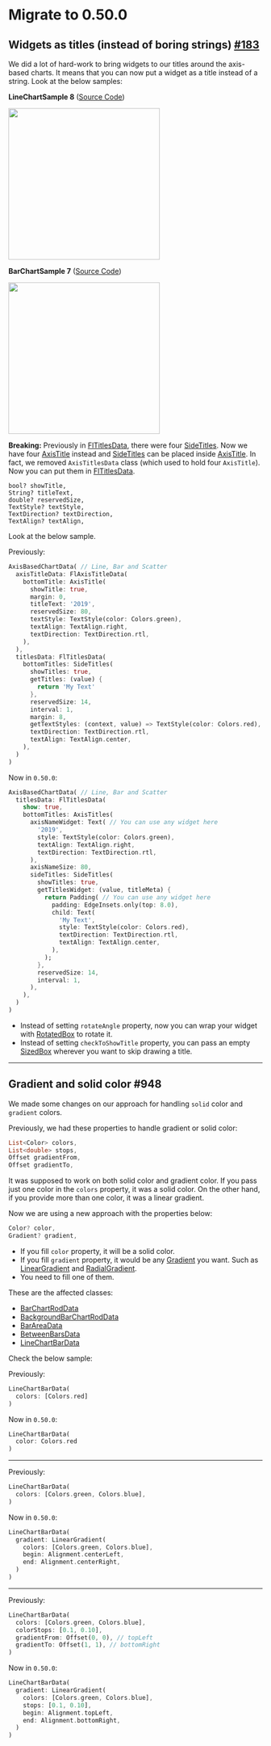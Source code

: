 # Migrate to 0.50.0

## Widgets as titles (instead of boring strings) [#183](https://github.com/imaNNeo/fl_chart/issues/183)
We did a lot of hard-work to bring widgets to our titles around the axis-based charts.
It means that you can now put a widget as a title instead of a string.
Look at the below samples:

**LineChartSample 8** ([Source Code](https://github.com/imaNNeo/fl_chart/blob/master/example/lib/presentation/samples/line/line_chart_sample8.dart))

<img src="https://github.com/imaNNeo/fl_chart/raw/master/repo_files/images/line_chart/line_chart_sample_8.png" width="300" >

**BarChartSample 7** ([Source Code](https://github.com/imaNNeo/fl_chart/blob/master/example/lib/presentation/samples/bar/bar_chart_sample7.dart))

<img src="https://github.com/imaNNeo/fl_chart/raw/master/repo_files/images/bar_chart/bar_chart_sample_7.gif" width="300" >

**Breaking:**
Previously in [FlTitlesData](https://github.com/imaNNeo/fl_chart/blob/master/repo_files/documentations/base_chart.md#FlTitlesData), there were four [SideTitles](https://github.com/imaNNeo/fl_chart/blob/master/repo_files/documentations/base_chart.md#sidetitles). Now we have four [AxisTitle](https://github.com/imaNNeo/fl_chart/blob/master/repo_files/documentations/base_chart.md#axistitle) instead and [SideTitles](https://github.com/imaNNeo/fl_chart/blob/master/repo_files/documentations/base_chart.md#sidetitles) can be placed inside [AxisTitle](https://github.com/imaNNeo/fl_chart/blob/master/repo_files/documentations/base_chart.md#AxisTitle).
In fact, we removed `AxisTitlesData` class (which used to hold four `AxisTitle`). Now you can put them in [FlTitlesData](https://github.com/imaNNeo/fl_chart/blob/master/repo_files/documentations/base_chart.md#fltitlesdata).

    bool? showTitle,
    String? titleText,
    double? reservedSize,
    TextStyle? textStyle,
    TextDirection? textDirection,
    TextAlign? textAlign,

Look at the below sample.

Previously:
```dart
AxisBasedChartData( // Line, Bar and Scatter
  axisTitleData: FlAxisTitleData(
    bottomTitle: AxisTitle(
      showTitle: true,
      margin: 0,
      titleText: '2019',
      reservedSize: 80,
      textStyle: TextStyle(color: Colors.green),
      textAlign: TextAlign.right,
      textDirection: TextDirection.rtl,
    ),
  ),
  titlesData: FlTitlesData(
    bottomTitles: SideTitles(
      showTitles: true,
      getTitles: (value) {
        return 'My Text'
      },
      reservedSize: 14,
      interval: 1,
      margin: 8,
      getTextStyles: (context, value) => TextStyle(color: Colors.red),
      textDirection: TextDirection.rtl,
      textAlign: TextAlign.center,
    ),
  )
)
```

Now in `0.50.0`:
```dart
AxisBasedChartData( // Line, Bar and Scatter
  titlesData: FlTitlesData(
    show: true,
    bottomTitles: AxisTitles(
      axisNameWidget: Text( // You can use any widget here
        '2019',
        style: TextStyle(color: Colors.green),
        textAlign: TextAlign.right,
        textDirection: TextDirection.rtl,
      ),
      axisNameSize: 80,
      sideTitles: SideTitles(
        showTitles: true,
        getTitlesWidget: (value, titleMeta) {
          return Padding( // You can use any widget here
            padding: EdgeInsets.only(top: 8.0),
            child: Text(
              'My Text',
              style: TextStyle(color: Colors.red),
              textDirection: TextDirection.rtl,
              textAlign: TextAlign.center,
            ),
          );
        },
        reservedSize: 14,
        interval: 1,
      ),
    ),
  )
)
```

* Instead of setting `rotateAngle` property, now you can wrap your widget with [RotatedBox](https://api.flutter.dev/flutter/widgets/RotatedBox-class.html) to rotate it.
* Instead of setting `checkToShowTitle` property, you can pass an empty [SizedBox](https://api.flutter.dev/flutter/widgets/SizedBox-class.html) wherever you want to skip drawing a title.

-----

## Gradient and solid color #948
We made some changes on our approach for handling `solid` color and `gradient` colors.

Previously, we had these properties to handle gradient or solid color:
```dart
List<Color> colors,
List<double> stops,
Offset gradientFrom,
Offset gradientTo,
```
It was supposed to work on both solid color and gradient color. 
If you pass just one color in the `colors` property, it was a solid color. 
On the other hand, if you provide more than one color, it was a linear gradient.

Now we are using a new approach with the properties below:
```dart
Color? color,
Gradient? gradient,
```

* If you fill `color` property, it will be a solid color.
* If you fill `gradient` property, it would be any [Gradient](https://api.flutter.dev/flutter/dart-ui/Gradient-class.html) you want. Such as [LinearGradient](https://api.flutter.dev/flutter/painting/LinearGradient-class.html) and [RadialGradient](https://api.flutter.dev/flutter/painting/RadialGradient-class.html).
* You need to fill one of them.

These are the affected classes:
* [BarChartRodData](https://github.com/imaNNeo/fl_chart/blob/master/repo_files/documentations/bar_chart.md#barchartroddata)
* [BackgroundBarChartRodData](https://github.com/imaNNeo/fl_chart/blob/master/repo_files/documentations/bar_chart.md#backgroundbarchartroddata)
* [BarAreaData](https://github.com/imaNNeo/fl_chart/blob/master/repo_files/documentations/line_chart.md#BarAreaData)
* [BetweenBarsData](https://github.com/imaNNeo/fl_chart/blob/master/repo_files/documentations/line_chart.md#betweenbarsdata)
* [LineChartBarData](https://github.com/imaNNeo/fl_chart/blob/master/repo_files/documentations/line_chart.md#linechartbardata)

Check the below sample:

Previously:
```dart
LineChartBarData(
  colors: [Colors.red]
)
```

Now in `0.50.0`:
```dart
LineChartBarData(
  color: Colors.red
)
```
-----
Previously:
```dart
LineChartBarData(
  colors: [Colors.green, Colors.blue],
)
```

Now in `0.50.0`:
```dart
LineChartBarData(
  gradient: LinearGradient(
    colors: [Colors.green, Colors.blue],
    begin: Alignment.centerLeft,
    end: Alignment.centerRight,
  )
)
```
-----
Previously:
```dart
LineChartBarData(
  colors: [Colors.green, Colors.blue],
  colorStops: [0.1, 0.10],
  gradientFrom: Offset(0, 0), // topLeft
  gradientTo: Offset(1, 1), // bottomRight
)
```

Now in `0.50.0`:
```dart
LineChartBarData(
  gradient: LinearGradient(
    colors: [Colors.green, Colors.blue],
    stops: [0.1, 0.10],
    begin: Alignment.topLeft,
    end: Alignment.bottomRight,
  )
)
```
